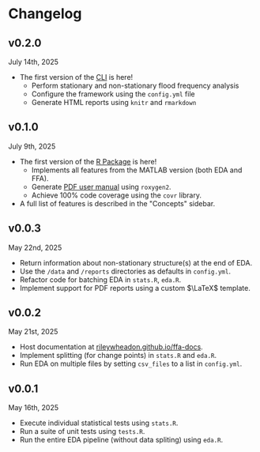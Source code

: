 # Changelog

## v0.2.0

July 14th, 2025

- The first version of the [CLI](cli-installation-instructions.md) is here!
    - Perform stationary and non-stationary flood frequency analysis
    - Configure the framework using the `config.yml` file
    - Generate HTML reports using `knitr` and `rmarkdown`

## v0.1.0

July 9th, 2025

- The first version of the [R Package](r-installation-instructions.md) is here!
    - Implements all features from the MATLAB version (both EDA and FFA).
    - Generate [PDF user manual](r-user-manual.pdf) using `roxygen2`.
    - Achieve 100% code coverage using the `covr` library.
- A full list of features is described in the "Concepts" sidebar.

## v0.0.3

May 22nd, 2025

- Return information about non-stationary structure(s) at the end of EDA.
- Use the `/data` and `/reports` directories as defaults in `config.yml`.
- Refactor code for batching EDA in `stats.R`, `eda.R`.
- Implement support for PDF reports using a custom $\LaTeX$ template.

## v0.0.2
 
May 21st, 2025

- Host documentation at [rileywheadon.github.io/ffa-docs](https://rileywheadon.github.io/ffa-framework/).
- Implement splitting (for change points) in `stats.R` and `eda.R`.
- Run EDA on multiple files by setting `csv_files` to a list in `config.yml`.

## v0.0.1 

May 16th, 2025

- Execute individual statistical tests using `stats.R`.
- Run a suite of unit tests using `tests.R`.
- Run the entire EDA pipeline (without data spliting) using `eda.R`.
